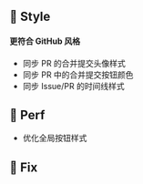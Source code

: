 ## 🌈 Style

#### 更符合 GitHub 风格

- 同步 PR 的合并提交头像样式
- 同步 PR 中的合并提交按钮颜色
- 同步 Issue/PR 的时间线样式

## 🎈 Perf

- 优化全局按钮样式

## 🐞 Fix
